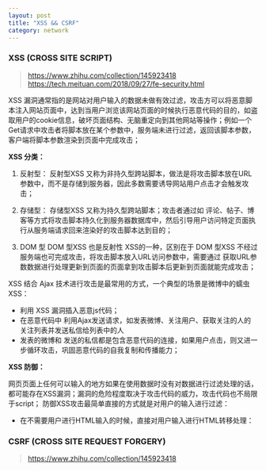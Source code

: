 ```yaml
---
layout: post
title: "XSS && CSRF"
category: network
---
```


### XSS (CROSS SITE SCRIPT)

> https://www.zhihu.com/collection/145923418
> https://tech.meituan.com/2018/09/27/fe-security.html

XSS 漏洞通常指的是网站对用户输入的数据未做有效过滤，攻击方可以将恶意脚本注入网站页面中，达到当用户浏览该网站页面的时候执行恶意代码的目的，如盗取用户的cookie信息，破坏页面结构、无脑重定向到其他网站等操作；例如一个Get请求中攻击者将脚本放在某个参数中，服务端未进行过滤，返回该脚本参数，客户端将脚本参数渲染到页面中完成攻击；

**XSS 分类：**

1. 反射型：
反射型XSS 又称为非持久型跨站脚本，做法是将攻击脚本放在URL参数中，而不是存储到服务器，因此多数需要诱导网站用户点击才会触发攻击；

2. 存储型：
存储型XSS 又称为持久型跨站脚本；攻击者通过如 评论、帖子、博客等方式将攻击脚本持久化到服务器数据库中，然后引导用户访问特定页面执行从服务端请求回来渲染好的攻击脚本达到目的；

3. DOM 型
DOM 型XSS 也是反射性 XSS的一种，区别在于 DOM 型XSS 不经过服务端也可完成攻击，将攻击脚本放入URL访问参数中，需要通过 获取URL参数数据进行处理更新到页面的页面拿到攻击脚本后更新到页面就能完成攻击；


XSS 结合 Ajax 技术进行攻击是最常用的方式，一个典型的场景是微博中的蠕虫XSS：
- 利用 XSS 漏洞插入恶意js代码；
- 在恶意代码中 利用Ajax发送请求，如发表微博、关注用户、获取关注的人的关注列表并发送私信给列表中的人
- 发表的微博和 发送的私信都是包含恶意代码的连接，如果用户点击，则又进一步循环攻击，巩固恶意代码的自我复制和传播能力；

**XSS 防御：**

网页页面上任何可以输入的地方如果在使用数据时没有对数据进行过滤处理的话，都可能存在XSS漏洞；漏洞的危险程度取决于攻击代码的威力，攻击代码也不局限于script；
防御XSS攻击最简单直接的方式就是对用户的输入进行过滤：

- 在不需要用户进行HTML输入的时候，直接对用户输入进行HTML转移处理：

### CSRF (CROSS SITE REQUEST FORGERY)

> https://www.zhihu.com/collection/145923418